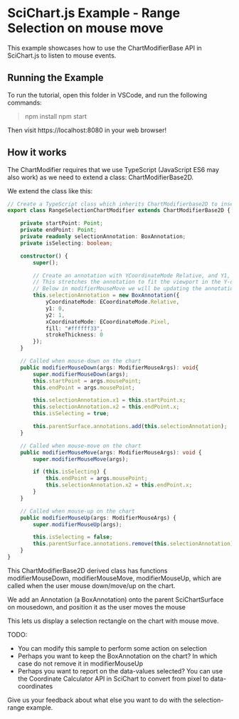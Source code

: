 # SciChart.js Example - Range Selection on mouse move

This example showcases how to use the ChartModifierBase API in SciChart.js to listen to mouse events. 

## Running the Example

To run the tutorial, open this folder in VSCode, and run the following commands:

> npm install
> npm start 

Then visit https://localhost:8080 in your web browser! 


## How it works

The ChartModifier requires that we use TypeScript (JavaScript ES6 may also work) as we need to extend a class: ChartModifierBase2D. 

We extend the class like this:

```typescript
// Create a TypeScript class which inherits ChartModifierbase2D to insert into SciChartSurface.chartModifiers collection
export class RangeSelectionChartModifier extends ChartModifierBase2D {

    private startPoint: Point;
    private endPoint: Point;
    private readonly selectionAnnotation: BoxAnnotation;
    private isSelecting: boolean;

    constructor() {
        super();

        // Create an annotation with YCoordinateMode Relative, and Y1, Y2 = 0,1
        // This stretches the annotation to fit the viewport in the Y-direction
        // Below in modifierMouseMove we will be updating the annotation X-values as the mouse is moved.
        this.selectionAnnotation = new BoxAnnotation({
            yCoordinateMode: ECoordinateMode.Relative,
            y1: 0,
            y2: 1,
            xCoordinateMode: ECoordinateMode.Pixel,
            fill: "#ffffff33",
            strokeThickness: 0
        });
    }

    // Called when mouse-down on the chart
    public modifierMouseDown(args: ModifierMouseArgs): void{
        super.modifierMouseDown(args);
        this.startPoint = args.mousePoint;
        this.endPoint = args.mousePoint;

        this.selectionAnnotation.x1 = this.startPoint.x;
        this.selectionAnnotation.x2 = this.endPoint.x;
        this.isSelecting = true;

        this.parentSurface.annotations.add(this.selectionAnnotation);
    }

    // Called when mouse-move on the chart
    public modifierMouseMove(args: ModifierMouseArgs): void {
        super.modifierMouseMove(args);

        if (this.isSelecting) {
            this.endPoint = args.mousePoint;
            this.selectionAnnotation.x2 = this.endPoint.x;
        }
    }

    // Called when mouse-up on the chart
    public modifierMouseUp(args: ModifierMouseArgs) {
        super.modifierMouseUp(args);

        this.isSelecting = false;
        this.parentSurface.annotations.remove(this.selectionAnnotation);
    }
}
```

This ChartModifierBase2D derived class has functions modifierMouseDown, modifierMouseMove, modifierMouseUp, which are called when the user mouse down/move/up on the chart. 

We add an Annotation (a BoxAnnotation) onto the parent SciChartSurface on mousedown, and position it as the user moves the mouse

This lets us display a selection rectangle on the chart with mouse move. 

TODO: 

 - You can modify this sample to perform some action on selection
 - Perhaps you want to keep the BoxAnnotation on the chart? In which case do not remove it in modifierMouseUp
 - Perhaps you want to report on the data-values selected? You can use the Coordinate Calculator API in SciChart to convert from pixel to data-coordinates
 
Give us your feedback about what else you want to do with the selection-range example.

